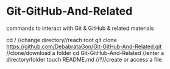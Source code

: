 # Git-GitHub-And-Related
commands to interact with Git &amp; GitHub &amp; related materials

cd /  //change directory//reach root
git clone https://github.com/DebabrataGon/Git-GitHub-And-Related.git  //clone/download a folder
cd Git-GitHub-And-Related  //enter a directory/folder
touch README.md //?//create or access a file
